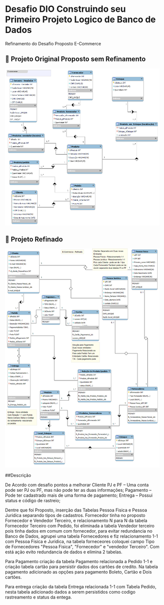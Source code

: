 # Desafio DIO Construindo seu Primeiro Projeto Logico de Banco de Dados


Refinamento do Desafio Proposto E-Commerce 

## 📘 Projeto Original Proposto sem Refinamento

<img src="https://github.com/macgyer73/Ecommerce/blob/main/ecommerce_relational_schema-proposto.png">

## 📘 Projeto Refinado 


<img src="https://github.com/macgyer73/Ecommerce/blob/main/ecommerce_relational_schema-Refinado.png">

##Descrição 

De Acordo com desafio  pontos a melhorar 
Cliente PJ e PF – Uma conta pode ser PJ ou PF, mas não pode ter as duas informações;
Pagamento – Pode ter cadastrado mais de uma forma de pagamento;
Entrega – Possui status e código de rastreio;

Dentre que foi Proposto, inserção das Tabelas Pessoa Fisica e Pessoa Juridica separando tipos de cadastros.
Fornecedor tinha no proposto Fornecedor e Vendedor Terceiro, e relacionamento N para N da tabela Fornecedor 
Terceiro com Pedido, foi eliminada a tabela Vendedor terceiro pois tinha dados em comum com fornecedor, para 
evitar redundancia no Banco de Dados, agrupei uma tabela Fornecedores e fiz relacionamento 1-1 com Pessoa Fisica 
e Juridica, na tabela forneceores coloquei campo Tipo de Fornecedores "Pessoa Fisica", "Fornecedor" e "vendedor
Terceiro". Com está ação evito redundancia de dados e elimina 2 tabelas.

Para Pagamento criação da tabela Pagamento relacionada a Pedido 1-1 e criação tabela cartão para persistir dados
dos cartões de credito. Na tabela pagamento adicionado as opções para pagamento Boleto, Cartão e Dois cartões. 

Para entrega criação da tabela Entrega relacionada 1-1 com Tabela Pedido, nesta tabela adicionado dados a serem persistidos
como codigo rastreamento e status da entega.
